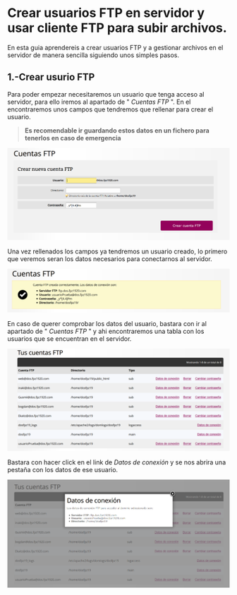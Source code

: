 # Crear usuarios FTP en servidor y usar cliente FTP para subir archivos.

En esta guia aprendereis a crear usuarios FTP y a gestionar archivos en el servidor de manera sencilla siguiendo unos simples pasos.

## 1.-Crear usurio FTP

Para poder empezar necesitaremos un usuario que tenga acceso al servidor, para ello iremos al apartado de " *Cuentas FTP* ". 
En el encontraremos unos campos que tendremos que rellenar para crear el usuario.

>**Es recomendable ir guardando estos datos en un fichero para tenerlos en caso de emergencia**


![Imagen de creacion de usuario](images/doc06/CrearUsuario.PNG)

Una vez rellenados los campos ya tendremos un usuario creado, lo primero que veremos seran los datos necesarios para conectarnos al servidor.

![Imagen de datos del usuario](images/doc06/DatosUsuario.PNG)

En caso de querer comprobar los datos del usuario, bastara con ir al apartado de " *Cuentas FTP* " y ahi encontraremos una tabla con los usuarios que se encuentran en el servidor.

![Imagen de datos del usuario](images/doc06/ComprobarDatos.PNG)

Bastara con hacer click en el link de *Datos de conexión* y se nos abrira una pestaña con los datos de ese usuario.

![Imagen de datos del usuario en modal](images/doc06/DatosUsuarioModal.PNG)